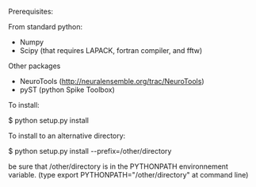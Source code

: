 Prerequisites:

From standard python:
- Numpy
- Scipy (that requires LAPACK, fortran compiler, and fftw)

Other packages
- NeuroTools (http://neuralensemble.org/trac/NeuroTools)
- pyST (python Spike Toolbox)

To install:

$ python setup.py install

To install to an alternative directory:

$ python setup.py install --prefix=/other/directory

be sure that /other/directory is in the PYTHONPATH environnement variable. (type export PYTHONPATH="/other/directory" at command line)
